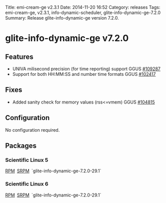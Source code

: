 Title: emi-cream-ge v2.3.1
Date: 2014-11-20 16:52
Category: releases
Tags: emi-cream-ge, v2.3.1, info-dynamic-scheduler, glite-info-dynamic-ge-7.2.0
Summary: Release glite-info-dynamic-ge version 7.2.0.


<link rel="stylesheet" type="text/css" media="screen" href="/theme/css/bootstraped.css">

# glite-info-dynamic-ge v7.2.0 #
## Features ##
* UNIVA milisecond precision (for time reporting) support
    <span class="label label-info" style="margin-right:3px">
        <span class="text">GGUS</span> <a href="https://ggus.eu/index.php?mode=ticket_info&ticket_id=109287" target="_blank">#109287</a></span>
* Support for both HH:MM:SS and number time formats
    <span class="label label-info" style="margin-right:3px">
        <span class="text">GGUS</span> <a href="https://ggus.eu/index.php?mode=ticket_info&ticket_id=102417" target="_blank">#102417</a></span>

## Fixes ##
* Added sanity check for memory values (rss<=vmem)
    <span class="label label-info" style="margin-right:3px">
        <span class="text">GGUS</span> <a href="https://ggus.eu/index.php?mode=ticket_info&ticket_id=104815" target="_blank">#104815</a></span>

## Configuration ##
No configuration required.

## Packages ##
### Scientific Linux 5 ###
<span class="label label-info" style="margin-right:3px">
    <a href="http://download.opensuse.org/repositories/home:/aloga:/ge-utils/sl5/noarch/glite-info-dynamic-ge-7.2.0-29.1.noarch.rpm">RPM</a></span>
<span class="label label-info" style="margin-right:3px">
    <a href="http://download.opensuse.org/repositories/home:/aloga:/ge-utils/sl5/src/glite-info-dynamic-ge-7.2.0-29.1.src.rpm">SRPM</a></span>
`glite-info-dynamic-ge-7.2.0-29.1`

### Scientific Linux 6 ###
<span class="label label-info" style="margin-right:3px">
    <a href="http://download.opensuse.org/repositories/home:/aloga:/ge-utils/sl6/noarch/glite-info-dynamic-ge-7.2.0-29.1.noarch.rpm">RPM</a></span>
<span class="label label-info" style="margin-right:3px">
    <a href="http://download.opensuse.org/repositories/home:/aloga:/ge-utils/sl6/src/glite-info-dynamic-ge-7.2.0-29.1.src.rpm">SRPM</a></span>
`glite-info-dynamic-ge-7.2.0-29.1`
